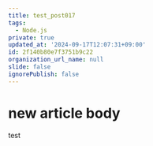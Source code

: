 ```yaml
---
title: test_post017
tags:
  - Node.js
private: true
updated_at: '2024-09-17T12:07:31+09:00'
id: 2f140b80e7f3751b9c22
organization_url_name: null
slide: false
ignorePublish: false
---
```

# new article body
test
